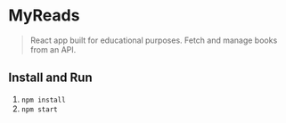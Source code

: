 # MyReads

> React app built for educational purposes. Fetch and manage books from an API.

## Install and Run

1. `npm install`
2. `npm start`
